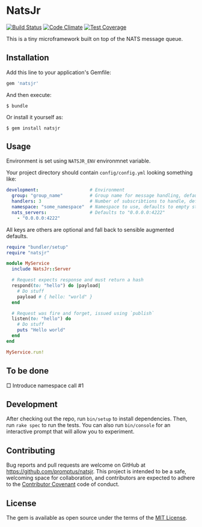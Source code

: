 # NatsJr

[![Build Status](https://travis-ci.org/Promptus/natsjr.svg?branch=master)](https://travis-ci.org/Promptus/natsjr)
[![Code Climate](https://codeclimate.com/github/Promptus/natsjr/badges/gpa.svg)](https://codeclimate.com/github/Promptus/natsjr)
[![Test Coverage](https://codeclimate.com/github/Promptus/natsjr/badges/coverage.svg)](https://codeclimate.com/github/Promptus/natsjr/coverage)

This is a tiny microframework built on top of the NATS message queue.

## Installation

Add this line to your application's Gemfile:

```ruby
gem 'natsjr'
```

And then execute:

    $ bundle

Or install it yourself as:

    $ gem install natsjr

## Usage

Environment is set using `NATSJR_ENV` environmnet variable.

Your project directory should contain `config/config.yml` looking something like:

```yml
development:                   # Environment
  group: "group_name"          # Group name for message handling, defaults to namespace
  handlers: 3                  # Number of subscribtions to handle, defaults to cpu count
  namespace: "some_namespace"  # Namespace to use, defaults to empty string
  nats_servers:                # Defaults to "0.0.0.0:4222"
    - "0.0.0.0:4222"
```

All keys are others are optional and fall back to sensible augmented defaults.


```ruby
require "bundler/setup"
require "natsjr"

module MyService
  include NatsJr::Server

  # Request expects response and must return a hash
  respond(to: "hello") do |payload|
    # Do stuff
    payload # { hello: "world" }
  end

  # Request was fire and forget, issued using `publish`
  listen(to: "hello") do
    # Do stuff
    puts "Hello world"
  end
end

MyService.run!
```

## To be done

□ Introduce namespace call #1

## Development

After checking out the repo, run `bin/setup` to install dependencies. Then, run `rake spec` to run the tests. You can also run `bin/console` for an interactive prompt that will allow you to experiment.

## Contributing

Bug reports and pull requests are welcome on GitHub at https://github.com/promptus/natsjr. This project is intended to be a safe, welcoming space for collaboration, and contributors are expected to adhere to the [Contributor Covenant](http://contributor-covenant.org) code of conduct.


## License

The gem is available as open source under the terms of the [MIT License](http://opensource.org/licenses/MIT).

